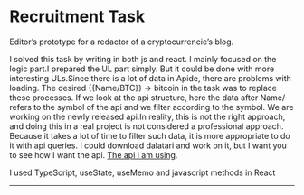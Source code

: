 # Recruitment Task
Editor’s prototype for a redactor of a cryptocurrencie’s blog.

I solved this task by writing in both js and react.
I mainly focused on the logic part.I prepared the UL part simply.
But it could be done with more interesting ULs.Since there is a lot of data in Apide, there are problems with loading.
The desired {{Name/BTC}} -> bitcoin in the task was to replace these processes.
If we look at the api structure, here the data after Name/ refers to the symbol of the api and we filter according to the symbol.
We are working on the newly released api.In reality, this is not the right approach, and doing this in a real project is not considered a professional approach.
Because it takes a lot of time to filter such data, it is more appropriate to do it with api queries.
I could download dalatari and work on it, but I want you to see how I want the api.
[The api i am using](https://api.coinpaprika.com/v1/coins).


I used TypeScript, useState, useMemo and javascript methods in React

-------------------------
